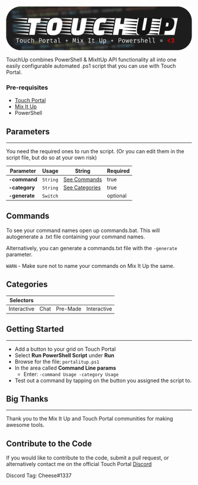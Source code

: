 
![](image.png)

TouchUp combines PowerShell & MixItUp API functionality all into one easily configurable automated .ps1 script that you can use with Touch Portal.

### Pre-requisites
- [Touch Portal](https://www.touch-portal.com/)
- [Mix It Up](https://mixitupapp.com/)
- PowerShell

## **Parameters** 
---
You need the required ones to run the script. (Or you can edit them in the script file, but do so at your own risk)

| Parameter    | Usage        | String  | Required
|------------------|-|-| -|
| **-command** | `String` | [See Commands](#Commands) | true
| **-category**| `String` |[See Categories](#Categories) | true
| **-generate** | `Switch` |  | optional

## Commands

To see your command names open up commands.bat. This will autogenerate a .txt file containing your command names.

Alternatively, you can generate a commands.txt file with the `-generate` parameter.

`WARN` - Make sure not to name your commands on Mix It Up the same.

## Categories
|Selectors|| | |
|--|-|-|-|
|Interactive|Chat|Pre-Made|Interactive|


## **Getting Started**
---
- Add a button to your grid on Touch Portal
- Select **Run PowerShell Script** under **Run**
- Browse for the file: `portalitup.ps1`
- In the area called **Command Line params**
    - Enter: `-command Usage -category Usage`
- Test out a command by tapping on the button you assigned the script to.

## Big Thanks
---
Thank you to the Mix It Up and Touch Portal communities for making awesome tools.

## Contribute to the Code

If you would like to contribute to the code, submit a pull request, or alternatively contact me on the official Touch Portal [Discord](discord.gg/MgxQb8r)

Discord Tag: Cheese#1337